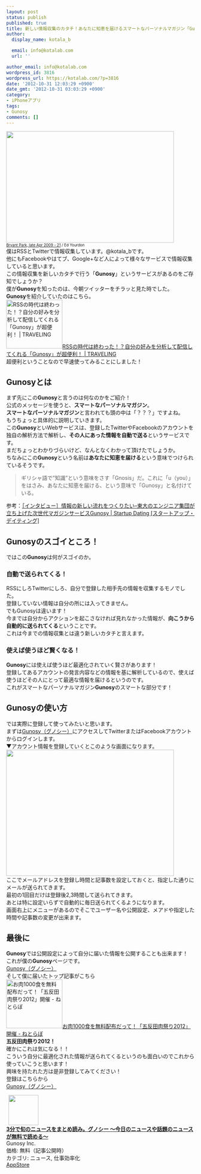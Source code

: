 ```yaml
---
layout: post
status: publish
published: true
title: 新しい情報収集のカタチ！あなたに知恵を届けるスマートなパーソナルマガジン「Gunosy」
author:
  display_name: kotala_b

  email: info@kotalab.com
  url: ''

author_email: info@kotalab.com
wordpress_id: 3816
wordpress_url: https://kotalab.com/?p=3816
date: '2012-10-31 12:03:29 +0900'
date_gmt: '2012-10-31 03:03:29 +0900'
category:
- iPhoneアプリ
tags:
- Gunosy
comments: []
---
```

<p><a href="https://kotalab.com/wp-content/uploads/gunosy_121031.jpg" target="_blank"><img src="https://kotalab.com/wp-content/uploads/gunosy_121031.jpg" alt="" title="gunosy_121031" width="448" height="297" class="alignnone size-full wp-image-3826" /></a><br />
<span style="font-size:10px;"><a href="http://www.flickr.com/photos/yourdon/3475417696/" target="_blank">Bryant Park, late Apr 2009 - 21</a> / Ed Yourdon</span><br />
僕はRSSとTwitterで情報収集しています。@kotala_bです。<br />
他にもFacebookやはてブ、Google+など人によって様々なサービスで情報収集していると思います。<br />
この情報収集を新しいカタチで行う「<strong>Gunosy</strong>」というサービスがあるのをご存知でしょうか？<br />
僕が<strong>Gunosy</strong>を知ったのは、今朝ツイッターをチラッと見た時でした。<br />
<strong>Gunosy</strong>を紹介していたのはこちら。<br />
<a href="http://saiut.com/webservice/gunosy/" target="_blank"><img  class="alignleft" src="http://capture.heartrails.com/150x130?http://saiut.com/webservice/gunosy/" alt="RSSの時代は終わった！？自分の好みを分析して配信してくれる「Gunosy」が超便利！ | TRAVELING" width="150" height="130" /></a><a href="http://saiut.com/webservice/gunosy/" target="_blank">RSSの時代は終わった！？自分の好みを分析して配信してくれる「Gunosy」が超便利！ | TRAVELING</a><a href="http://b.hatena.ne.jp/entry/http://saiut.com/webservice/gunosy/" target="_blank"><img border="0" src="http://b.hatena.ne.jp/entry/image/http://saiut.com/webservice/gunosy/" alt="" /></a><br style="clear:both;" />超便利ということなので早速使ってみることにしました！<br />
<!--more--></p>
<h2>Gunosyとは</h2>
<p>まず先にこの<strong>Gunosy</strong>と言うのは何なのかをご紹介！<br />
公式のメッセージを使うと、<strong>スマートなパーソナルマガジン</strong>。<br />
<strong>スマートなパーソナルマガジン</strong>と言われても頭の中は「？？？」ですよね。<br />
もうちょっと具体的に説明していきます。<br />
この<strong>Gunosy</strong>といWebサービスは、登録したTwitterやFacebookのアカウントを独自の解析方法で解析し、<strong>その人にあった情報を自動で送る</strong>というサービスです。<br />
まだちょっとわかりづらいけど、なんとなくわかって頂けたでしょうか。<br />
ちなみにこの<strong>Gunosy</strong>という名前は<strong>あなたに知恵を届ける</strong>という意味でつけられているそうです。</p>
<blockquote><p>ギリシャ語で&rdquo;知識&rdquo;という意味をさす「Gnosis」だ。これに「u（you）」をはさみ、あなたに知恵を届ける、という意味で「Gunosy」と名付けている。</p></blockquote>
<p>参考：<a href="http://www.startup-dating.com/2012/06/interview_gunosy/" target="_blank">［インタビュー］情報の新しい流れをつくりたい&ndash;東大のエンジニア集団が立ち上げた次世代マガジンサービスGunosy | Startup Dating [スタートアップ・デイティング]</a></p>
<h2>Gunosyのスゴイところ！</h2>
<p>ではこの<strong>Gunosy</strong>は何がスゴイのか。</p>
<h3>自動で送られてくる！</h3>
<p>RSSにしろTwitterにしろ、自分で登録した相手先の情報を収集するモノでした。<br />
登録していない情報は自分の所には入ってきません。<br />
でもGunosyは違います！<br />
今までは自分からアクションを起こさなければ見れなかった情報が、<strong>向こうから自動的に送られてくる</strong>ということです。<br />
これは今までの情報収集とは違う新しいカタチと言えます。</p>
<h3>使えば使うほど賢くなる！</h3>
<p><strong>Gunosy</strong>には使えば使うほど最適化されていく賢さがあります！<br />
登録してあるアカウントの発言内容などの情報を基に解析しているので、使えば使うほどその人にとって最適な情報を届けるというのです。<br />
これがスマートなパーソナルマガジン<strong>Gunosy</strong>のスマートな部分です！</p>
<h2>Gunosyの使い方</h2>
<p>では実際に登録して使ってみたいと思います。<br />
まずは<a href="http://gunosy.com/" target="_blank">Gunosy（グノシー）</a>にアクセスしてTwitterまたはFacebookアカウントからログインします。<br />
▼アカウント情報を登録していくとこのような画面になります。<br />
<a href="https://kotalab.com/wp-content/uploads/gunosy_121031_01.png" target="_blank"><img src="https://kotalab.com/wp-content/uploads/gunosy_121031_01.png" alt="" title="gunosy_121031_01" width="448" height="336" class="alignnone size-full wp-image-3827" /></a><br />
ここでメールアドレスを登録し時間と記事数を設定しておくと、指定した通りにメールが送られてきます。<br />
最初の1回目だけは登録後2,3時間して送られてきます。<br />
あとは特に設定いらずで自動的に毎日送られてくるようになります。<br />
画面右上にメニューがあるのでそこでユーザー名や公開設定、メアドや指定した時間や記事数の変更が出来ます。</p>
<h2>最後に</h2>
<p><strong>Gunosy</strong>では公開設定によって自分に届いた情報を公開することも出来ます！<br />
これが僕の<strong>Gunosy</strong>ページです。<br />
<a href="http://gunosy.com/kotala_b" target="_blank">Gunosy（グノシー）</a><br />
そして僕に届いたトップ記事がこちら<br />
<a href="http://nlab.itmedia.co.jp/nl/articles/1210/29/news114.html" target="_blank"><img  class="alignleft" src="http://capture.heartrails.com/150x130?http://nlab.itmedia.co.jp/nl/articles/1210/29/news114.html" alt="お肉1000食を無料配布だって！「五反田肉祭り2012」開催 - ねとらぼ" width="150" height="130" /></a><a href="http://nlab.itmedia.co.jp/nl/articles/1210/29/news114.html" target="_blank">お肉1000食を無料配布だって！「五反田肉祭り2012」開催 - ねとらぼ</a><a href="http://b.hatena.ne.jp/entry/http://nlab.itmedia.co.jp/nl/articles/1210/29/news114.html" target="_blank"><img border="0" src="http://b.hatena.ne.jp/entry/image/http://nlab.itmedia.co.jp/nl/articles/1210/29/news114.html" alt="" /></a><br style="clear:both;" /><strong>五反田肉祭り2012！</strong><br />
確かにこれは気になる！！<br />
こういう自分に最適化された情報が送られてくるというのも面白いのでこれから使っていこうと思います！<br />
興味を持たれた方は是非登録してみてください！<br />
登録はこちらから<br />
<a href="http://gunosy.com/" target="_blank">Gunosy（グノシー）</a></p>
<div class="applink">
<div class="applinkimg"><a href="https://itunes.apple.com/jp/app/3fende-xunnonyusuwomatome/id590384791?mt=8&uo=4&at=10l4yU" rel="nofollow" target="_blank"><img hspace="6" src="http://a1209.phobos.apple.com/us/r30/Purple6/v4/78/be/4b/78be4ba3-c364-0188-00c0-a58e5a1fe783/mzl.lidizysb.png" width="80" /></a></div>
<div class="applinktext">
<div class="applinktitle"><strong><a href="https://itunes.apple.com/jp/app/3fende-xunnonyusuwomatome/id590384791?mt=8&uo=4&at=10l4yU" rel="nofollow" target="_blank">3分で旬のニュースをまとめ読み。グノシー 〜今日のニュースや話題のニュースが無料で読める〜</a></strong></div>
<div class="applinkinfo">Gunosy Inc.</div>
<div class="applinkinfo">価格: 無料（記事公開時）</div>
<div class="applinkinfo">カテゴリ: ニュース, 仕事効率化</div>
</div>
<div class="clear"></div>
<div class="appstorelink"><a href="https://itunes.apple.com/jp/app/3fende-xunnonyusuwomatome/id590384791?mt=8&uo=4&at=10l4yU" rel="nofollow" target="_blank">AppStore</a></div>
</div>
